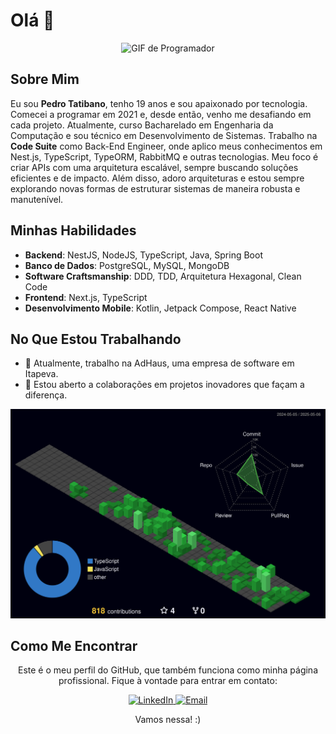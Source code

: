 <h1>Olá 👋</h1>
<div align="center">
  <img src="https://i.pinimg.com/originals/e4/26/70/e426702edf874b181aced1e2fa5c6cde.gif" alt="GIF de Programador" width="500"/>
</div>

<h2>Sobre Mim</h2>
<p>
  Eu sou <strong>Pedro Tatibano</strong>, tenho 19 anos e sou apaixonado por tecnologia. Comecei a programar em 2021 e, desde então, venho me desafiando em cada projeto. Atualmente, curso Bacharelado em Engenharia da Computação e sou técnico em Desenvolvimento de Sistemas. Trabalho na <strong>Code Suite</strong> como Back-End Engineer, onde aplico meus conhecimentos em Nest.js, TypeScript, TypeORM, RabbitMQ e outras tecnologias. Meu foco é criar APIs com uma arquitetura escalável, sempre buscando soluções eficientes e de impacto. Além disso, adoro arquiteturas e estou sempre explorando novas formas de estruturar sistemas de maneira robusta e manutenível.
</p>

<h2>Minhas Habilidades</h2>
<ul>
  <li><strong>Backend</strong>: NestJS, NodeJS, TypeScript, Java, Spring Boot</li>
  <li><strong>Banco de Dados</strong>: PostgreSQL, MySQL, MongoDB</li>
  <li><strong>Software Craftsmanship</strong>: DDD, TDD, Arquitetura Hexagonal, Clean Code</li>
  <li><strong>Frontend</strong>: Next.js, TypeScript</li>
  <li><strong>Desenvolvimento Mobile</strong>: Kotlin, Jetpack Compose, React Native</li>
</ul>

<h2>No Que Estou Trabalhando</h2>
<ul>
  <li>🔭 Atualmente, trabalho na AdHaus, uma empresa de software em Itapeva.</li>
  <li>👯 Estou aberto a colaborações em projetos inovadores que façam a diferença.</li>
</ul>

<img src="https://raw.githubusercontent.com/PedroTatibanoWorkSpace/PedroTatibanoWorkSpace/main/profile-3d-contrib/profile-night-green.svg" alt="GitHub Status" />

<h2>Como Me Encontrar</h2>
<div align="center">
  <p>Este é o meu perfil do GitHub, que também funciona como minha página profissional. Fique à vontade para entrar em contato:</p>
  <a href="https://www.linkedin.com/in/pedro-tatibano/">
    <img src="https://img.shields.io/badge/LinkedIn-0077B5?style=for-the-badge&logo=linkedin&logoColor=white" alt="LinkedIn">
  </a>
  <a href="mailto:pedrotatibano1900@gmail.com">
    <img src="https://img.shields.io/badge/Email-D14836?style=for-the-badge&logo=gmail&logoColor=white" alt="Email">
  </a>
</div>

<div align="center">
  <p>Vamos nessa! :)</p>
</div>
